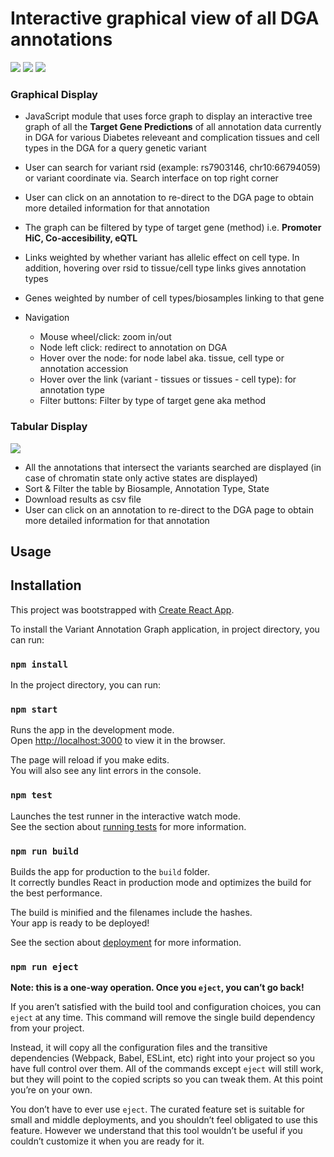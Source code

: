 
# Interactive graphical view of all DGA annotations
![](https://github.com/T2DREAM/react-annotation-graph/blob/master/1.png)
![](https://github.com/T2DREAM/react-annotation-graph/blob/master/2.png)
![](https://github.com/T2DREAM/react-annotation-graph/blob/master/3.png)

### Graphical Display 
* JavaScript module that uses force graph to display an interactive tree graph of all the **Target Gene Predictions** of all annotation data currently in DGA for various Diabetes releveant and complication tissues and cell types in the DGA for a query genetic variant
* User can search for variant rsid (example: rs7903146, chr10:66794059) or variant coordinate via. Search interface on top right corner
* User can click on an annotation to re-direct to the DGA page to obtain more detailed information for that annotation
* The graph can be filtered by type of target gene (method) i.e. **Promoter HiC, Co-accesibility, eQTL**
* Links weighted by whether variant has allelic effect on cell type. In addition, hovering over rsid to tissue/cell type links gives annotation types
*  Genes weighted by number of cell types/biosamples linking to that gene 

* Navigation 
  * Mouse wheel/click: zoom in/out
  * Node left click: redirect to annotation on DGA
  * Hover over the node: for node label aka. tissue, cell type or annotation accession
  * Hover over the link (variant - tissues or tissues - cell type): for annotation type
  * Filter buttons: Filter by type of target gene aka method
  

### Tabular Display 
![](https://github.com/T2DREAM/react-annotation-graph/blob/master/4.png)

* All the annotations that intersect the variants searched are displayed (in case of chromatin state only active states are displayed)
* Sort & Filter the table by Biosample, Annotation Type, State
*  Download results as csv file
* User can click on an annotation to re-direct to the DGA page to obtain more detailed information for that annotation


## Usage


## Installation

This project was bootstrapped with [Create React App](https://github.com/facebook/create-react-app).

To install the Variant Annotation Graph application, in project directory, you can run:

### `npm install`

In the project directory, you can run:

### `npm start`

Runs the app in the development mode.<br>
Open [http://localhost:3000](http://localhost:3000) to view it in the browser.

The page will reload if you make edits.<br>
You will also see any lint errors in the console.

### `npm test`

Launches the test runner in the interactive watch mode.<br>
See the section about [running tests](https://facebook.github.io/create-react-app/docs/running-tests) for more information.

### `npm run build`

Builds the app for production to the `build` folder.<br>
It correctly bundles React in production mode and optimizes the build for the best performance.

The build is minified and the filenames include the hashes.<br>
Your app is ready to be deployed!

See the section about [deployment](https://facebook.github.io/create-react-app/docs/deployment) for more information.

### `npm run eject`

**Note: this is a one-way operation. Once you `eject`, you can’t go back!**

If you aren’t satisfied with the build tool and configuration choices, you can `eject` at any time. This command will remove the single build dependency from your project.

Instead, it will copy all the configuration files and the transitive dependencies (Webpack, Babel, ESLint, etc) right into your project so you have full control over them. All of the commands except `eject` will still work, but they will point to the copied scripts so you can tweak them. At this point you’re on your own.

You don’t have to ever use `eject`. The curated feature set is suitable for small and middle deployments, and you shouldn’t feel obligated to use this feature. However we understand that this tool wouldn’t be useful if you couldn’t customize it when you are ready for it.

